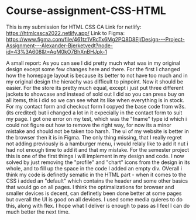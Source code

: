# Course-assignment-CSS-HTML

This is my submission for HTML CSS CA
Link for netlify: https://htmlcssca2022.netlify.app/
Link to Figma: https://www.figma.com/file/461tz1VRcTx6Mg2PQ8D8Ej/Design---Project-Assignment---Alexander-Bjerketvedt?node-id=43%3A608&t=AqM0kO7BhXnBHJpk-1


A small report: 
As you can see I did pretty much what was in my original design except some few changes here and there. For the first I changed how the homepage layout is because its better to not have too much and in my original design the hierachy was difficult to pinpoint. Now it should be easier. For the store its pretty much equal, except i just put three different jackets to showcase and instead of sold out I did so you can press buy on all items, this i did so we can see what its like when everything is in stock. 
For my contact form and checkout form I copyed the base code from w3s. (its credited) but i changed a lot in it expecially in the contact form to suit my page. I got one error on my test, which was the "fname" type id which i could not figure out how to remove the right way, for now its a minor mistake and should not be taken too harsh. The ui of my website is better in the browser then it is in Figma. The only thing missing, that I really regret not adding previously is a hamburger menu, i would relaly like to add it nut i had not enough time to add it and that my mistake. For the semester project this is one of the first things i will implement in my design and code. I now solved by just removing the "profile" and "chart" icons from the design in its whole, and to fill up the space in the code I added an empty div. OVerall i think my code is definetly sematic in the HTML part - when it comes to the CSS i added an "default" which contains the header and some other basics that would go on all pages.
I think the optimalizations for browser and smaller devices is decent, can definetly been done better at some pages but overall the UI is good on all devices. I used some media quieres to do this, along with flex. I hope what I deliver is enough to pass as I feel I can do much better the next time. 


